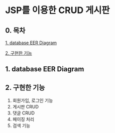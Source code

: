 # JSP를 이용한 CRUD 게시판


## 0. 목차
[1. database EER Diagram](##1-database-eer-diagram)

[2. 구현한 기능](##2-구현한-기능)


## 1. database EER Diagram


## 2. 구현한 기능
1. 회원가입, 로그인 기능
2. 게시판 CRUD 
3. 댓글 CRUD
4. 페이징 처리
5. 검색 기능

